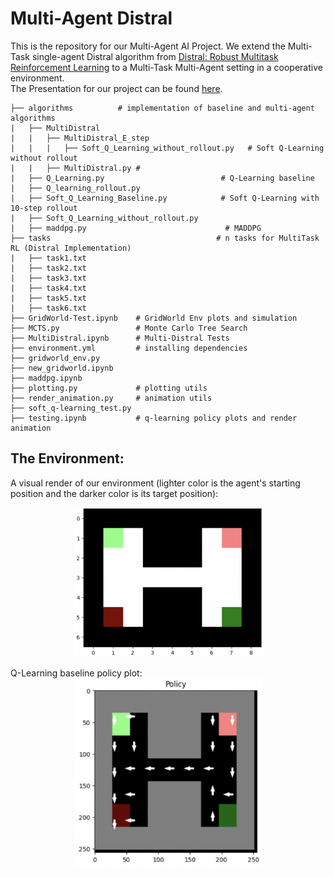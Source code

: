 # Multi-Agent Distral

This is the repository for our Multi-Agent AI Project. We extend the Multi-Task single-agent Distral algorithm from [Distral: Robust Multitask Reinforcement Learning](https://proceedings.neurips.cc/paper_files/paper/2017/file/0abdc563a06105aee3c6136871c9f4d1-Paper.pdf) to a Multi-Task Multi-Agent setting in a cooperative environment.
<be><br>
The Presentation for our project can be found [here](https://www.canva.com/design/DAF_wsWGmqk/PjoC2GEOzvUYo8rPZqR9lw/edit).

```
├── algorithms          # implementation of baseline and multi-agent algorithms
|   ├── MultiDistral
|   |   ├── MultiDistral_E_step
|   |   |   ├── Soft_Q_Learning_without_rollout.py   # Soft Q-Learning without rollout
|   |   ├── MultiDistral.py #
|   ├── Q_Learning.py                          # Q-Learning baseline
|   ├── Q_learning_rollout.py
|   ├── Soft_Q_Learning_Baseline.py            # Soft Q-Learning with 10-step rollout
|   ├── Soft_Q_Learning_without_rollout.py
|   ├── maddpg.py                               # MADDPG 
├── tasks                                     # n tasks for MultiTask RL (Distral Implementation)
|   ├── task1.txt
|   ├── task2.txt
|   ├── task3.txt
|   ├── task4.txt
|   ├── task5.txt
|   ├── task6.txt
├── GridWorld-Test.ipynb    # GridWorld Env plots and simulation
├── MCTS.py                 # Monte Carlo Tree Search 
├── MultiDistral.ipynb      # Multi-Distral Tests
├── environment.yml         # installing dependencies 
├── gridworld_env.py          
├── new_gridworld.ipynb
├── maddpg.ipynb
├── plotting.py             # plotting utils
├── render_animation.py     # animation utils
├── soft_q-learning_test.py  
├── testing.ipynb           # q-learning policy plots and render animation
```

## The Environment:

A visual render of our environment (lighter color is the agent's starting position and the darker color is its target position):

<div style="display: flex; justify-content: center;">
<img src="env.png" alt="structure" width="60%" />
</div>

<br>
Q-Learning baseline policy plot:

<div style="display: flex; justify-content: center;">
<img src="policy.png" alt="structure" width="60%" />
</div>
